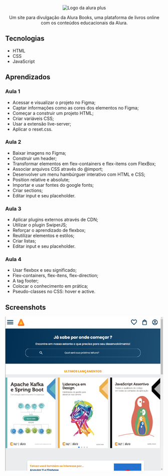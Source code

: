 <p align="center"> <img src="./assets/Logo.svg" alt="Logo da alura plus"> </p>
<p align="center">Um site para divulgação da Alura Books, uma plataforma de livros online com os conteúdos educacionais da Alura.</p>

## Tecnologias
* HTML
* CSS
* JavaScript

## Aprendizados

### Aula 1
* Acessar e visualizar o projeto no Figma;
* Captar informações como as cores dos elementos no Figma;
* Começar a construir um projeto HTML;
* Criar variáveis CSS;
* Usar a extensão live-server;
* Aplicar o reset.css.


### Aula 2
* Baixar imagens no Figma;
* Construir um header;
* Transformar elementos em flex-containers e flex-items com FlexBox;
* Associar arquivos CSS através do @import;
* Desenvolver um menu hambúrguer interativo com HTML e CSS;
* Position relative e absolute;
* Importar e usar fontes do google fonts;
* Criar sections;
* Editar input e seu placeholder.

### Aula 3

* Aplicar plugins externos através de CDN;
* Utilizar o plugin SwiperJS;
* Reforçar o aprendizado de flexbox;
* Reutilizar elementos e estilos;
* Criar listas;
* Editar input e seu placeholder.

### Aula 4

* Usar flexbox e seu significado;
* Flex-containers, flex-itens, flex-direction;
* A tag footer;
* Colocar o conhecimento em prática;
* Pseudo-classes no CSS: hover e active.

## Screenshots
![Screenshot da tela inicial do Alura Plus](./img/AluraBooks.png)